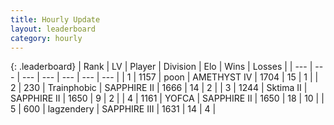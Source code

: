 ```yaml
---
title: Hourly Update
layout: leaderboard
category: hourly
---
```


{: .leaderboard}
| Rank | LV | Player | Division | Elo | Wins | Losses |
| --- | --- | --- | --- | --- | --- | --- |
| <span data-change="12">1</span> | 1157 | <span title="ID: 540690">poon</span> | AMETHYST IV | <span data-change="161">1704</span> | <span data-change="13">15</span> | <span data-change="1">1</span> |
| <span data-change="-1">2</span> | 230 | <span title="ID: 744981">Trainphobic</span> | SAPPHIRE II | <span data-change="0">1666</span> | <span data-change="0">14</span> | <span data-change="0">2</span> |
| <span data-change="-">3</span> | 1244 | <span title="ID: 402846">Sktima II</span> | SAPPHIRE II | <span data-change="-">1650</span> | <span data-change="-">9</span> | <span data-change="-">2</span> |
| <span data-change="-1">4</span> | 1161 | <span title="ID: 650820">YOFCA</span> | SAPPHIRE II | <span data-change="33">1650</span> | <span data-change="8">18</span> | <span data-change="6">10</span> |
| <span data-change="-3">5</span> | 600 | <span title="ID: 628282">lagzendery</span> | SAPPHIRE III | <span data-change="0">1631</span> | <span data-change="0">14</span> | <span data-change="0">4</span> |